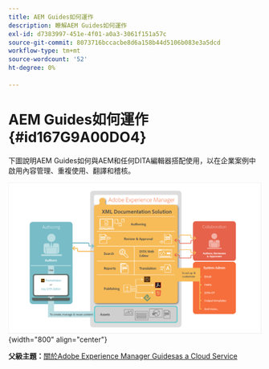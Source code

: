 ```yaml
---
title: AEM Guides如何運作
description: 瞭解AEM Guides如何運作
exl-id: d7383997-451e-4f01-a0a3-3061f151a57c
source-git-commit: 8073716bccacbe8d6a158b44d5106b083e3a5dcd
workflow-type: tm+mt
source-wordcount: '52'
ht-degree: 0%

---
```


# AEM Guides如何運作 {#id167G9A00DO4}

下圖說明AEM Guides如何與AEM和任何DITA編輯器搭配使用，以在企業案例中啟用內容管理、重複使用、翻譯和稽核。

![](images/xml-add-on-how-it-works.png){width="800" align="center"}


**父級主題：**[&#x200B;關於Adobe Experience Manager Guidesas a Cloud Service](intro.md)
